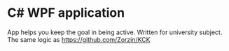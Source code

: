 # C# WPF application
App helps you keep the goal in being active.
Written for university subject.
The same logic as https://github.com/Zorzin/KCK

